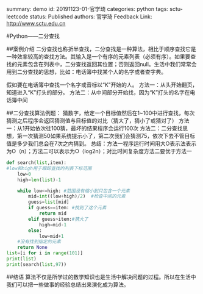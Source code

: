 summary: demo
id: 20191123-01-官学琦
categories: python
tags: sctu-leetcode
status: Published
authors: 官学琦
Feedback Link: http://www.sctu.edu.cn

#Python——二分查找

##案例介绍
二分查找也称折半查找，二分查找是一种算法，相比于顺序查找它是一种效率较高的查找方法。其输入是一个有序的元素列表（必须有序）。如果要查找的元素包含在列表中，二分查找返回其位置；否则返回null。生活中我们常常会用到二分查找的思想，比如：电话簿中找某个人的名字或者查字典。

假如要在电话簿中查找一个名字或音标以“K”开始的人。
方法一：从头开始翻页，知道进入“K”打头的部分。
方法二：从中间部分开始找，因为“K”打头的名字在电话簿中间

##二分查找算法例题：
猜数字，给定一个目标值然后在1~100中进行查找，每次猜测之后程序会返回猜测值与目标值的对比（猜大了，猜小了或猜对了）
方法一：从1开始依次往100猜，最坏的结果程序会运行100次
方法二：二分查找思想，第一次猜测50如果系统提示小了，第二次我们会猜测75，依次下去不管目标值是多少我们总会在7次之内猜到。
总结：方法一程序运行时间用大O表示法表示为O（n）；方法二可以表示为O（log2n）；对比时间复杂度方法二要优于方法一
```python
def search(list,item):
#low和high用于跟踪查找的列表下标范围
    low=0
    high=len(list)-1

    while low<=high: #范围没有缩小到只包含一个元素
        mid=int((low+high)/2)  #检查中间的元素
        guess=list[mid]
        if guess==item: #找到了这个元素
            return mid
        elif guess>item:#猜大了
            high=mid-1
        else:
            low=mid+1
    #没有找到指定的元素
    return None  
list=[i for i in range(101)]
print(list)
print(search(list,97))

```
##结语
算法不仅是所学过的数学知识也是生活中解决问题的过程。所以在生活中我们可以把一些做事的经验总结出来演化成为算法。

